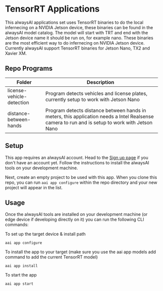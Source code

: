 # TensorRT Applications


This alwaysAI applications set uses TensorRT binaries to do the local infernecing on a NVIDIA Jetson device, these binaries can be found in the alwaysAI model catalog.  The model will start with TRT and end with the Jetson device name it should be run on, for example nano.  These binaries are the most efficient way to do infernecing on NVIDIA Jetson device.  Currently alwaysAI support TensorRT binaries for Jetson Nano, TX2 and Xavier XM.    


## Repo Programs
| Folder                     	| Description                                                                                              	|
|----------------------------	|----------------------------------------------------------------------------------------------------------	|
| license-vehicle-detection   | Program detects vehicles and license plates, currently setup to work with Jetson Nano|
| distance-between-hands 	    | Program detects distance between hands in meters, this application needs a Intel Realsense camera to run and is setup to work with Jetson Nano|


## Setup

This app requires an alwaysAI account. Head to the [Sign up page](https://www.alwaysai.co/dashboard) if you don't have an account yet. Follow the instructions to install the alwaysAI tools on your development machine.

Next, create an empty project to be used with this app. When you clone this repo, you can run `aai app configure` within the repo directory and your new project will appear in the list.

## Usage

Once the alwaysAI tools are installed on your development machine (or edge device if developing directly on it) you can run the following CLI commands:

To set up the target device & install path

```
aai app configure
```

To install the app to your target (make sure you use the aai app models add command to add the current TensorRT model)

```
aai app install
```

To start the app

```
aai app start
```
